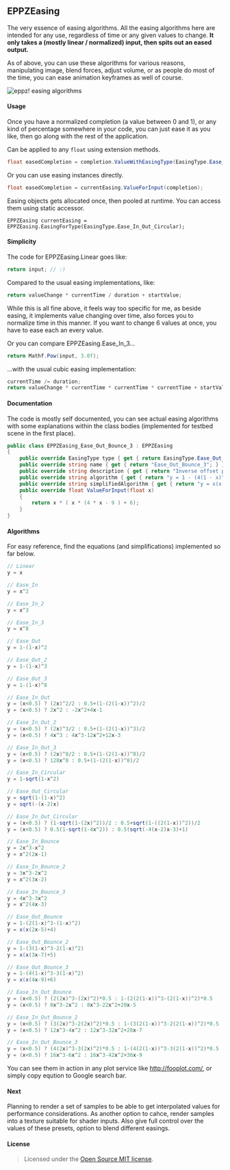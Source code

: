 EPPZEasing
----------

The very essence of easing algorithms. All the easing algorithms here are intended for any use, regardless of time or any given values to change. **It only takes a (mostly linear / normalized) input, then spits out an eased output.**

As of above, you can use these algorithms for various reasons, manipulating image, blend forces, adjust volume, or as people do most of the time, you can ease animation keyframes as well of course. 

![eppz! easing algorithms](http://eppz.eu/blog/wp-content/uploads/Easing_algorithms_eppz.jpg)

#### Usage

Once you have a normalized completion (a value between 0 and 1), or any kind of percentage somewhere in your code, you can just ease it as you like, then go along with the rest of the application.

Can be applied to any `float` using extension methods.
```C#
float easedCompletion = completion.ValueWithEasingType(EasingType.Ease_In_Out_Bounce_3);
```

Or you can use easing instances directly.
```C#
float easedCompletion = currentEasing.ValueForInput(completion);
```

Easing objects gets allocated once, then pooled at runtime. You can access them using static accessor.
```
EPPZEasing currentEasing = EPPZEasing.EasingForType(EasingType.Ease_In_Out_Circular);
```

#### Simplicity

The code for EPPZEasing.Linear goes like:
```C#
return input; // :)
```

Compared to the usual easing implementations, like:
```C#
return valueChange * currentTime / duration + startValue;
```

While this is all fine above, it feels way too specific for me, as beside easing, it implements value changing over time, also forces you to normalize time in this manner. If you want to change 6 values at once, you have to ease each an every value.

Or you can compare EPPZEasing.Ease_In_3...
```C#
return Mathf.Pow(input, 3.0f);
```

...with the usual cubic easing implementation:
```C#
currentTime /= duration;
return valueChange * currentTime * currentTime * currentTime + startValue;
```

#### Documentation

The code is mostly self documented, you can see actual easing algorithms with some explanations within the class bodies (implemented for testbed scene in the first place).

```C#
public class EPPZEasing_Ease_Out_Bounce_3 : EPPZEasing
{
	public override EasingType type { get { return EasingType.Ease_Out_Bounce_3; } }
	public override string name { get { return "Ease_Out_Bounce_3"; } }
	public override string description { get { return "Inverse offset power composition"; } }
	public override string algorithm { get { return "y = 1 - (4(1 - x)^3 - 3(1 - x)^2)"; } }
	public override string simplifiedAlgorithm { get { return "y = x(x(4x-9)+6)"; } }
	public override float ValueForInput(float x)
	{
		return x * ( x * (4 * x - 9 ) + 6);
	}
}
```


#### Algorithms

For easy reference, find the equations (and simplifications) implemented so far below.

```C#
// Linear
y = x

// Ease_In
y = x^2

// Ease_In_2
y = x^3

// Ease_In_3
y = x^8

// Ease_Out
y = 1-(1-x)^2

// Ease_Out_2
y = 1-(1-x)^3

// Ease_Out_3
y = 1-(1-x)^8

// Ease_In_Out
y = (x<0.5) ? (2x)^2/2 : 0.5+(1-(2(1-x))^2)/2
y = (x<0.5) ? 2x^2 : -2x^2+4x-1

// Ease_In_Out_2
y = (x<0.5) ? (2x)^3/2 : 0.5+(1-(2(1-x))^3)/2
y = (x<0.5) ? 4x^3 : 4x^3-12x^2+12x-3

// Ease_In_Out_3
y = (x<0.5) ? (2x)^8/2 : 0.5+(1-(2(1-x))^8)/2
y = (x<0.5) ? 128x^8 : 0.5+(1-(2(1-x))^8)/2

// Ease_In_Circular
y = 1-sqrt(1-x^2)

// Ease_Out_Circular
y = sqrt(1-(1-x)^2)
y = sqrt(-(x-2)x)

// Ease_In_Out_Circular
y = (x<0.5) ? (1-sqrt(1-(2x)^2))/2 : 0.5+sqrt(1-((2(1-x))^2))/2
y = (x<0.5) ? 0.5(1-sqrt(1-4x^2)) : 0.5(sqrt(-4(x-2)x-3)+1)

// Ease_In_Bounce
y = 2x^3-x^2
y = x^2(2x-1)

// Ease_In_Bounce_2
y = 3x^3-2x^2
y = x^2(3x-2)

// Ease_In_Bounce_3
y = 4x^3-3x^2
y = x^2(4x-3)

// Ease_Out_Bounce
y = 1-(2(1-x)^3-(1-x)^2)
y = x(x(2x-5)+4)

// Ease_Out_Bounce_2
y = 1-(3(1-x)^3-2(1-x)^2)
y = x(x(3x-7)+5)

// Ease_Out_Bounce_3
y = 1-(4(1-x)^3-3(1-x)^2)
y = x(x(4x-9)+6)

// Ease_In_Out_Bounce
y = (x<0.5) ? (2(2x)^3-(2x)^2)*0.5 : 1-(2(2(1-x))^3-(2(1-x))^2)*0.5
y = (x<0.5) ? 8x^3-2x^2 : 8x^3-22x^2+20x-5

// Ease_In_Out_Bounce_2
y = (x<0.5) ? (3(2x)^3-2(2x)^2)*0.5 : 1-(3(2(1-x))^3-2(2(1-x))^2)*0.5
y = (x<0.5) ? 12x^3-4x^2 : 12x^3-32x^2+28x-7

// Ease_In_Out_Bounce_3
y = (x<0.5) ? (4(2x)^3-3(2x)^2)*0.5 : 1-(4(2(1-x))^3-3(2(1-x))^2)*0.5
y = (x<0.5) ? 16x^3-6x^2 : 16x^3-42x^2+36x-9
```

You can see them in action in any plot service like http://fooplot.com/, or simply copy eqution to Google search bar.


#### Next

Planning to render a set of samples to be able to get interpolated values for performance considerations. As another option to cahce, render samples into a texture suitable for shader inputs. Also give full control over the values of these presets, option to blend different easings.


#### License

> Licensed under the [Open Source MIT license](http://en.wikipedia.org/wiki/MIT_License).
